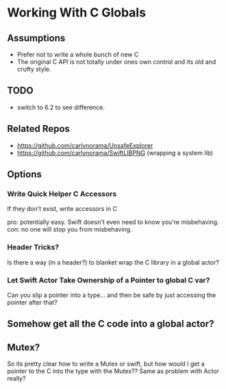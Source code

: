 # Working With C Globals

## Assumptions
- Prefer not to write a whole bunch of new C
- The original C API is not totally under ones own control and its old and crufty style. 

## TODO

- switch to 6.2 to see difference. 

## Related Repos

- https://github.com/carlynorama/UnsafeExplorer
- https://github.com/carlynorama/SwiftLIBPNG (wrapping a system lib)

## Options

### Write Quick Helper C Accessors

If they don't exist, write accessors in C

pro: potentially easy. Swift doesn't even need to know you're misbehaving.
con: no one will stop you from misbehaving.

### Header Tricks?

Is there a way (in a header?) to blanket wrap the C library in a global actor? 

### Let Swift Actor Take Ownership of a Pointer to global C var?

Can you slip a pointer into a type... and then be safe by just accessing the pointer after that? 

## Somehow get all the C code into a global actor?

## Mutex?

So its pretty clear how to write a Mutex or swift, but how would I get a pointer to the C into the type with the Mutex?? Same as problem with Actor really? 


